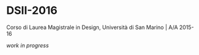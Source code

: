 # DSII-2016
Corso di Laurea Magistrale in Design, Università di San Marino |  A/A 2015-16  

_work in progress_
